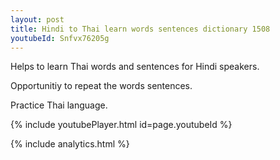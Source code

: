 ```yaml
---
layout: post
title: Hindi to Thai learn words sentences dictionary 1508 
youtubeId: Snfvx76205g
---
```

 
 
Helps to learn Thai words and sentences for Hindi speakers.

Opportunitiy to repeat the words sentences. 

Practice Thai language. 
 
{% include youtubePlayer.html id=page.youtubeId %}
 
 
{% include analytics.html %}